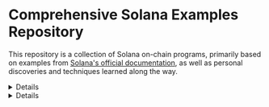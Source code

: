 # Comprehensive Solana Examples Repository

This repository is a collection of Solana on-chain programs, primarily based on examples from [Solana's official documentation](https://solana.com/docs/programs/examples), as well as personal discoveries and techniques learned along the way.


<details>

### Useful docs during learning process

[Program Examples](https://solana.com/docs/programs/examples)  
[anchor lang docs.rs](https://docs.rs/anchor-lang/latest/anchor_lang/index.html)  
[solana web3.js](https://solana.com/docs/clients/javascript)  
[Initializing Accounts in Solana and Anchor - from rareskills](https://www.rareskills.io/post/solana-initialize-account)  
[solana cook book](https://solanacookbook.com/)  




</details>

<details>

### Solana Examples & Tricks
[Hello World on Solana.](./programs/hello_solana/src/instructions/initialized.rs)  
[Use real-time Pyth data in Solana.](./programs/hello_solana/src/instructions/price_updater.rs)  
[Store and retrieve data using Solana accounts.](./programs/hello_solana/src/instructions/create.rs)  
[Storing global state - Counter.](./programs/hello_solana/src/instructions/counter.rs)  





</details>